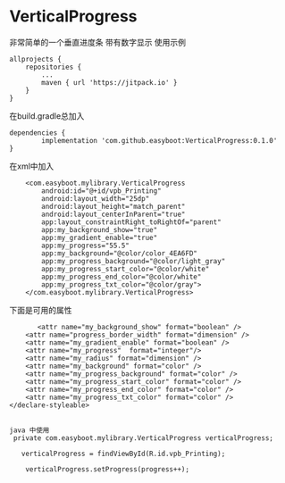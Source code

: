 # VerticalProgress
非常简单的一个垂直进度条
带有数字显示
使用示例

	allprojects {
		repositories {
			...
			maven { url 'https://jitpack.io' }
		}
	}
  
  在build.gradle总加入
  
  	dependencies {
	        implementation 'com.github.easyboot:VerticalProgress:0.1.0'
	}
  
  
  在xml中加入
  
        <com.easyboot.mylibrary.VerticalProgress
            android:id="@+id/vpb_Printing"
            android:layout_width="25dp"
            android:layout_height="match_parent"
            android:layout_centerInParent="true"
            app:layout_constraintRight_toRightOf="parent"
            app:my_background_show="true"
            app:my_gradient_enable="true"
            app:my_progress="55.5"
            app:my_background="@color/color_4EA6FD"
            app:my_progress_background="@color/light_gray"
            app:my_progress_start_color="@color/white"
            app:my_progress_end_color="@color/white"
            app:my_progress_txt_color="@color/gray">
        </com.easyboot.mylibrary.VerticalProgress>
        
  
下面是可用的属性

  <declare-styleable name="verticalProgress"> 

           <attr name="my_background_show" format="boolean" />
        <attr name="progress_border_width" format="dimension" />
        <attr name="my_gradient_enable" format="boolean" />
        <attr name="my_progress"  format="integer"/>
        <attr name="my_radius" format="dimension" />
        <attr name="my_background" format="color" />
        <attr name="my_progress_background" format="color" />
        <attr name="my_progress_start_color" format="color" />
        <attr name="my_progress_end_color" format="color" />
        <attr name="my_progress_txt_color" format="color" />
    </declare-styleable>
    
    
    java 中使用
     private com.easyboot.mylibrary.VerticalProgress verticalProgress;
     
       verticalProgress = findViewById(R.id.vpb_Printing);
       
        verticalProgress.setProgress(progress++);
       
